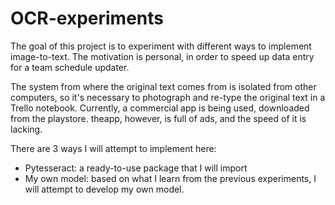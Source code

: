 # OCR-experiments
The goal of this project is to experiment with different ways to implement image-to-text. The motivation is personal, in order to speed up data entry for a team schedule updater. 
    
The system from where the original text comes from is isolated from other computers, so it's necessary to photograph and re-type the original text in a Trello notebook. Currently, a commercial app is being used, downloaded from the playstore. theapp, however, is full of ads, and the speed of it is lacking. 

There are 3 ways I will attempt to implement here:
- Pytesseract: a ready-to-use package that I will import
- My own model: based on what I learn from the previous experiments, I will attempt to develop my own model. 
